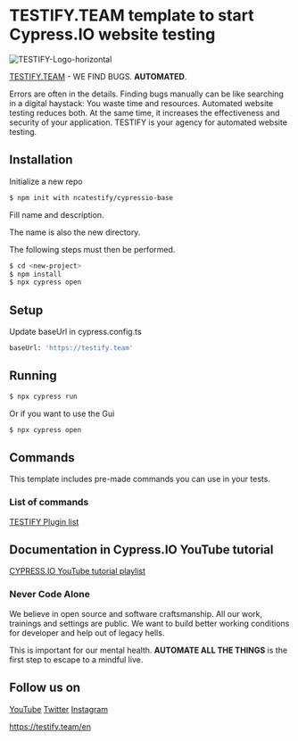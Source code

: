 # TESTIFY.TEAM template to start Cypress.IO website testing

![TESTIFY-Logo-horizontal](https://user-images.githubusercontent.com/108877931/213471758-3fa5694f-2b6f-4c1d-9161-26b512fe3968.jpg)

[TESTIFY.TEAM](https://testify.team) - WE FIND BUGS. **AUTOMATED**.

Errors are often in the details. Finding bugs manually can be like searching in a digital haystack: You waste time and resources. Automated website testing reduces both. At the same time, it increases the effectiveness and security of your application. TESTIFY is your agency for automated website testing.

## Installation

Initialize a new repo

```bash
$ npm init with ncatestify/cypressio-base
```

Fill name and description.

The name is also the new directory.

The following steps must then be performed.

```bash
$ cd <new-project>
$ npm install
$ npx cypress open
```

## Setup

Update baseUrl in cypress.config.ts

```bash
baseUrl: 'https://testify.team'
```

## Running

```bash
$ npx cypress run
```

Or if you want to use the Gui

```bash
$ npx cypress open
```

## Commands

This template includes pre-made commands you can use in your tests.

### List of commands

[TESTIFY Plugin list](https://github.com/rogoit/cypress-base-plugin)

## Documentation in Cypress.IO YouTube tutorial

[CYPRESS.IO YouTube tutorial playlist](https://studio.youtube.com/channel/UCjVT6iJ_wg7OM0DkV5TpNCQ/playlists)

### Never Code Alone

We believe in open source and software craftsmanship. All our work, trainings and settings are public. We want to build better working conditions for developer and help out of legacy hells.

This is important for our mental health. **AUTOMATE ALL THE THINGS** is the first step to escape to a mindful live.

## Follow us on

[YouTube](https://www.youtube.com/channel/UCidbyfn89Z405a4YC9F_gmA)
[Twitter](https://twitter.com/NCATestify)
[Instagram](https://www.instagram.com/nca_testify/)

https://testify.team/en
